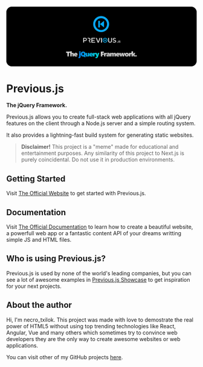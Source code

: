 [![Previous.js Logo](/img/previous_banner.png)](https://necrotxilok.github.io/previous-js/)

# Previous.js

**The jQuery Framework.**

Previous.js allows you to create full-stack web applications with all jQuery features on the client through a Node.js server and a simple routing system.

It also provides a lightning-fast build system for generating static websites.

> **Disclaimer!**
> This project is a "meme" made for educational and entertainment purposes. Any similarity of this project to Next.js is purely coincidental. Do not use it in production environments.

## Getting Started

Visit [The Official Website](https://necrotxilok.github.io/previous-js/) to get started with Previous.js.

## Documentation

Visit [The Official Documentation](https://necrotxilok.github.io/previous-js/docs/) to learn how to create a beautiful website, a powerfull web app or a fantastic content API of your dreams writting simple JS and HTML files.

## Who is using Previous.js?

Previous.js is used by none of the world's leading companies, but you can see a lot of awesome examples in [Previous.js Showcase](https://necrotxilok.github.io/previous-js/showcase/) to get inspiration for your next projects.

## About the author

Hi, I'm necro_txilok. This project was made with love to demostrate the real power of HTML5 without using top trending technologies like React, Angular, Vue and many others which sometimes try to convince web developers they are the only way to create awesome websites or web applications.

You can visit other of my GitHub projects [here](https://necrotxilok.github.io/).
